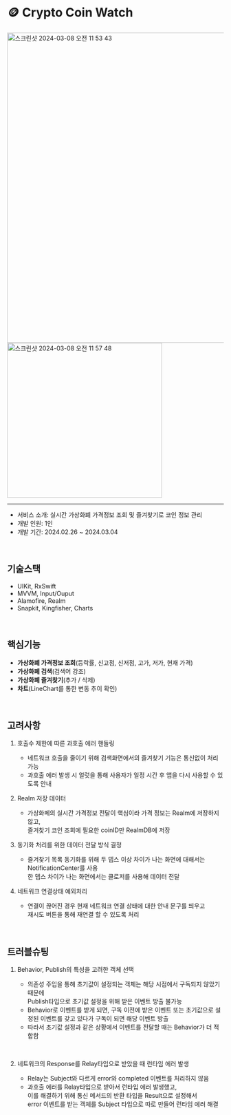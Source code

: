 # 🪙 Crypto Coin Watch
<img width="721" alt="스크린샷 2024-03-08 오전 11 53 43" src="https://github.com/imashrimp/CryptoCoin/assets/114081840/9016925b-225f-4b2e-99e9-da7a380ddf32">
<img width="360" alt="스크린샷 2024-03-08 오전 11 57 48" src="https://github.com/imashrimp/CryptoCoin/assets/114081840/9c587c3c-f39c-4140-a75c-68c16281c77f">


---

- 서비스 소개: 실시간 가상화폐 가격정보 조회 및 즐겨찾기로 코인 정보 관리<br>
- 개발 인원: 1인<br>
- 개발 기간: 2024.02.26 ~ 2024.03.04

<br>

## 기술스택
- UIKit, RxSwift
- MVVM, Input/Ouput
- Alamofire, Realm
- Snapkit, Kingfisher, Charts

<br>

## 핵심기능
- **가상화폐 가격정보 조회**(등락률, 신고점, 신저점, 고가, 저가, 현재 가격)
- **가상화폐 검색**(검색어 강조)
- **가상화폐 즐겨찾기**(추가 / 삭제)
- **차트**(LineChart를 통한 변동 추이 확인)

<br>

## 고려사항
1.  호출수 제한에 따른 과호출 에러 핸들링
   
    - 네트워크 호출을 줄이기 위해 검색화면에서의 즐겨찾기 기능은 통신없이 처리 가능
    - 과호출 에러 발생 시 얼럿을 통해 사용자가 일정 시간 후 앱을 다시 사용할 수 있도록 안내

2. Realm 저장 데이터

    - 가상화페의 실시간 가격정보 전달이 핵심이라 가격 정보는 Realm에 저장하지 않고,<br>즐겨찾기 코인 조회에 필요한 coinID만 RealmDB에 저장

3. 동기화 처리를 위한 데이터 전달 방식 결정
    - 즐겨찾기 목록 동기화를 위해 두 뎁스 이상 차이가 나는 화면에 대해서는 NotificationCenter를 사용<br>한 뎁스 차이가 나는 화면에서는 클로저를 사용해 데이터 전달

4. 네트워크 연결상태 예외처리
   - 연결이 끊어진 경우 현재 네트워크 연결 상태에 대한 안내 문구를 띄우고<br>재시도 버튼을 통해 재연결 할 수 있도록 처리

<br>

## 트러블슈팅
1. Behavior, Publish의 특성을 고려한 객체 선택
   
     - 의존성 주입을 통해 초기값이 설정되는 객체는 해당 시점에서 구독되지 않았기 때문에<br>Publish타입으로 초기값 설정을 위해 받은 이벤트 방출 불가능
     - Behavior로 이벤트를 받게 되면, 구독 이전에 받은 이벤트 또는 초기값으로 설정된 이벤트를 갖고 있다가 구독이 되면 해당 이벤트 방출
     - 따라서 초기값 설정과 같은 상황에서 이벤트를 전달할 때는 Behavior가 더 적합함
    
<br>

2. 네트워크의 Response를 Relay타입으로 받았을 때 런타임 에러 발생
   
     - Relay는 Subject와 다르게 error와 completed 이벤트를 처리하지 않음
     - 과호출 에러를 Relay타입으로 받아서 런타입 에러 발생했고,<br>이를 해결하기 위해 통신 메서드의 반환 타입을 Result으로 설정해서<br>error 이벤트를 받는 객체를 Subject 타입으로 따로 만들어 런타임 에러 해결
